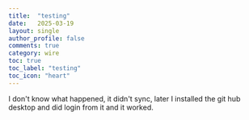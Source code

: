 ```yaml
---
title:  "testing"
date:   2025-03-19
layout: single
author_profile: false
comments: true
category: wire
toc: true
toc_label: "testing"
toc_icon: "heart"
---
```


I don't know what happened, it didn't sync, later I installed the git hub desktop and did login from it and it worked.